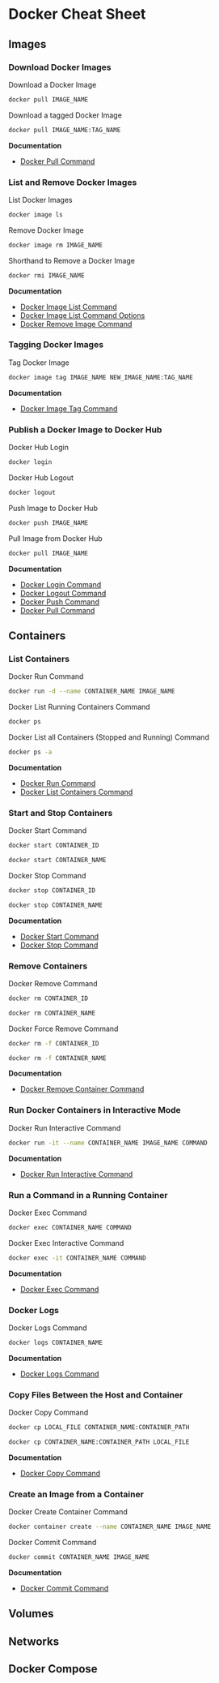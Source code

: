 # Docker Cheat Sheet

## Images

### Download Docker Images

Download a Docker Image

```bash 
docker pull IMAGE_NAME
```

 Download a tagged Docker Image

```bash
docker pull IMAGE_NAME:TAG_NAME
```

**Documentation**

- [Docker Pull Command](https://docs.docker.com/engine/reference/commandline/pull/)

### List and Remove Docker Images

List Docker Images

```bash
docker image ls
```

Remove Docker Image

```bash
docker image rm IMAGE_NAME
```

Shorthand to Remove a Docker Image

```bash
docker rmi IMAGE_NAME
```

**Documentation**

- [Docker Image List Command](https://docs.docker.com/engine/reference/commandline/image_ls/)
- [Docker Image List Command Options](https://github.com/moby/moby/blob/10c0af083544460a2ddc2218f37dc24a077f7d90/docs/reference/commandline/images.md)
- [Docker Remove Image Command](https://docs.docker.com/engine/reference/commandline/rmi/)

### Tagging Docker Images

Tag Docker Image

```bash
docker image tag IMAGE_NAME NEW_IMAGE_NAME:TAG_NAME
```

**Documentation**

- [Docker Image Tag Command](https://docs.docker.com/engine/reference/commandline/image_tag/)

### Publish a Docker Image to Docker Hub

Docker Hub Login

```bash
docker login
```

Docker Hub Logout

```bash
docker logout
```

Push Image to Docker Hub

```bash
docker push IMAGE_NAME
```

Pull Image from Docker Hub

```bash
docker pull IMAGE_NAME
```

**Documentation**

- [Docker Login Command](https://docs.docker.com/engine/reference/commandline/login/)
- [Docker Logout Command](https://docs.docker.com/engine/reference/commandline/logout/)
- [Docker Push Command](https://docs.docker.com/engine/reference/commandline/push/)
- [Docker Pull Command](https://docs.docker.com/engine/reference/commandline/pull/)

## Containers

### List Containers

Docker Run Command

```bash
docker run -d --name CONTAINER_NAME IMAGE_NAME
```

Docker List Running Containers Command

```bash
docker ps
```

Docker List all Containers (Stopped and Running) Command

```bash
docker ps -a
```

**Documentation**

- [Docker Run Command](https://docs.docker.com/engine/reference/commandline/run/)
- [Docker List Containers Command](https://docs.docker.com/engine/reference/commandline/ps/)

### Start and Stop Containers

Docker Start Command

```bash
docker start CONTAINER_ID
```

```bash
docker start CONTAINER_NAME
```

Docker Stop Command

```bash
docker stop CONTAINER_ID
```

```bash
docker stop CONTAINER_NAME
```

**Documentation**

- [Docker Start Command](https://docs.docker.com/engine/reference/commandline/start/)
- [Docker Stop Command](https://docs.docker.com/engine/reference/commandline/stop/)

### Remove Containers

Docker Remove Command

```bash
docker rm CONTAINER_ID
```

```bash
docker rm CONTAINER_NAME
```

Docker Force Remove Command

```bash
docker rm -f CONTAINER_ID
```

```bash
docker rm -f CONTAINER_NAME
```

**Documentation**

- [Docker Remove Container Command](https://docs.docker.com/engine/reference/commandline/rm/)

### Run Docker Containers in Interactive Mode

Docker Run Interactive Command

```bash
docker run -it --name CONTAINER_NAME IMAGE_NAME COMMAND
```

**Documentation**

- [Docker Run Interactive Command](https://docs.docker.com/engine/reference/commandline/run/#assign-name-and-allocate-pseudo-tty---name--it)

### Run a Command in a Running Container

Docker Exec Command

```bash
docker exec CONTAINER_NAME COMMAND
```

Docker Exec Interactive Command

```bash
docker exec -it CONTAINER_NAME COMMAND
```

**Documentation**

- [Docker Exec Command](https://docs.docker.com/engine/reference/commandline/exec/)

### Docker Logs

Docker Logs Command

```bash
docker logs CONTAINER_NAME
```

**Documentation**

- [Docker Logs Command](https://docs.docker.com/engine/reference/commandline/logs/)

### Copy Files Between the Host and Container

Docker Copy Command

```bash
docker cp LOCAL_FILE CONTAINER_NAME:CONTAINER_PATH
```

```bash
docker cp CONTAINER_NAME:CONTAINER_PATH LOCAL_FILE
```

**Documentation**

- [Docker Copy Command](https://docs.docker.com/engine/reference/commandline/cp/)

### Create an Image from a Container

Docker Create Container Command

```bash
docker container create --name CONTAINER_NAME IMAGE_NAME
```

Docker Commit Command

```bash
docker commit CONTAINER_NAME IMAGE_NAME
```

**Documentation**

- [Docker Commit Command](https://docs.docker.com/engine/reference/commandline/commit/)

## Volumes

## Networks

## Docker Compose